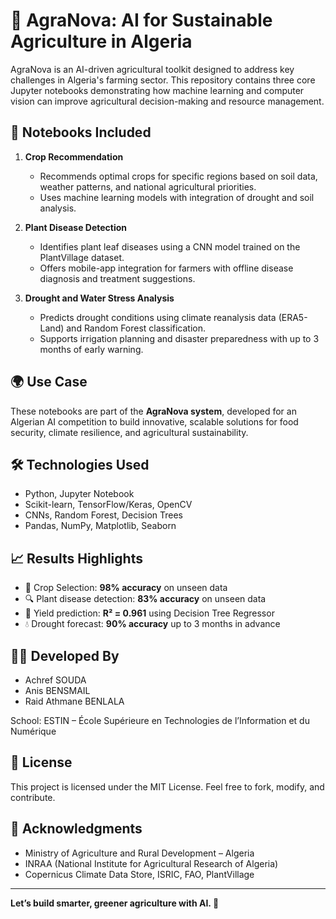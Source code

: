 # 🌾 AgraNova: AI for Sustainable Agriculture in Algeria

AgraNova is an AI-driven agricultural toolkit designed to address key challenges in Algeria's farming sector. This repository contains three core Jupyter notebooks demonstrating how machine learning and computer vision can improve agricultural decision-making and resource management.

## 📂 Notebooks Included

1. **Crop Recommendation**
   - Recommends optimal crops for specific regions based on soil data, weather patterns, and national agricultural priorities.
   - Uses machine learning models with integration of drought and soil analysis.

2. **Plant Disease Detection**
   - Identifies plant leaf diseases using a CNN model trained on the PlantVillage dataset.
   - Offers mobile-app integration for farmers with offline disease diagnosis and treatment suggestions.

3. **Drought and Water Stress Analysis**
   - Predicts drought conditions using climate reanalysis data (ERA5-Land) and Random Forest classification.
   - Supports irrigation planning and disaster preparedness with up to 3 months of early warning.

## 🌍 Use Case

These notebooks are part of the **AgraNova system**, developed for an Algerian AI competition to build innovative, scalable solutions for food security, climate resilience, and agricultural sustainability.

## 🛠️ Technologies Used

- Python, Jupyter Notebook
- Scikit-learn, TensorFlow/Keras, OpenCV
- CNNs, Random Forest, Decision Trees
- Pandas, NumPy, Matplotlib, Seaborn

## 📈 Results Highlights

- 🌱 Crop Selection: **98% accuracy** on unseen data
- 🔍 Plant disease detection: **83% accuracy** on unseen data
- 🌾 Yield prediction: **R² = 0.961** using Decision Tree Regressor
- 💧 Drought forecast: **90% accuracy** up to 3 months in advance

## 👨‍🌾 Developed By

- Achref SOUDA  
- Anis BENSMAIL  
- Raid Athmane BENLALA

School: ESTIN – École Supérieure en Technologies de l’Information et du Numérique

## 📜 License

This project is licensed under the MIT License. Feel free to fork, modify, and contribute.

## 🤝 Acknowledgments

- Ministry of Agriculture and Rural Development – Algeria  
- INRAA (National Institute for Agricultural Research of Algeria)  
- Copernicus Climate Data Store, ISRIC, FAO, PlantVillage

---

**Let’s build smarter, greener agriculture with AI. 🌱**

